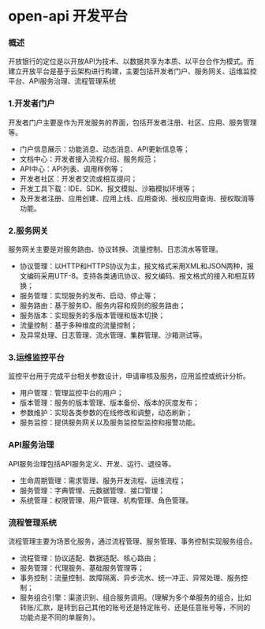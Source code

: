 # open-api 开发平台

### 概述

开放银行的定位是以开放API为技术、以数据共享为本质、以平台合作为模式。而建立开放平台是基于云架构进行构建，主要包括开发者门户、服务网关、运维监控平台、API服务治理、流程管理系统


### 1.开发者门户

开发者门户主要是作为开发服务的界面，包括开发者注册、社区、应用、服务管理等。

* 门户信息展示：功能消息、动态消息、API更新信息等；
* 文档中心：开发者接入流程介绍、服务规范；
* API中心：API列表、调用样例等；
* 开发者社区：开发者交流或相互提问；
* 开发工具下载：IDE、SDK、报文模拟、沙箱模拟环境等；
* 及开发者注册、应用创建、应用上线、应用查询、授权应用查询、授权取消等功能。

### 2.服务网关

服务网关主要是对服务路由、协议转换、流量控制、日志流水等管理。

* 协议管理：以HTTP和HTTPS协议为主，报文格式采用XML和JSON两种，报文编码采用UTF-8。支持各类通讯协议、报文编码、报文格式的接入和相互转换；
* 服务管理：实现服务的发布、启动、停止等；
* 服务路由：基于服务ID、服务内容和规则的服务路由；
* 服务版本：实现服务的多版本管理和版本切换；
* 流量控制：基于多种维度的流量控制；
* 及异常处理、日志管理、流水管理、集群管理、沙箱测试等。

### 3.运维监控平台

监控平台用于完成平台相关参数设计，申请审核及服务，应用监控或统计分析。

* 用户管理：管理监控平台的用户；
* 版本管理：服务的版本管理、版本备份、版本的灰度发布；
* 参数维护：实现各类参数的在线修改和调整，动态刷新；
* 服务监控：提供服务网关以及服务监控型监控和报警功能。

### API服务治理

API服务治理包括API服务定义、开发、运行、退役等。

* 生命周期管理：需求管理、服务开发流程、运维流程；
* 服务管理：字典管理、元数据管理、接口管理；
* 系统管理：权限管理、用户管理、机构管理、角色管理。


### 流程管理系统

流程管理主要为场景化服务，通过流程管理、服务管理、事务控制实现服务组合。

* 流程管理：协议适配、数据适配、核心路由；
* 服务管理：代理服务、基础服务管理等；
* 事务控制：流量控制、故障隔离、异步流水、统一冲正、异常处理、服务控制；
* 服务组合引擎：渠道识别、组合服务调用。（理解为多个单服务的组合，比如转账/汇款，是转到自己其他的账号还是特定账号、还是任意账号等，不同的功能点是不同的单服务）。


